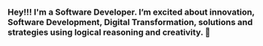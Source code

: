 ### Hey!!! I'm a Software Developer. I’m excited about innovation, Software Development, Digital Transformation, solutions and strategies using logical reasoning and creativity. 🤍

<!--
**nathalianmachado/nathalianmachado** is a ✨ _special_ ✨ repository because its `README.md` (this file) appears on your GitHub profile.

Here are some ideas to get you started:










-->
